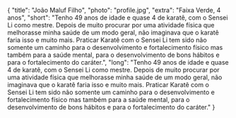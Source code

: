 {
    "title": "João Maluf Filho",
    "photo": "profile.jpg",
    "extra": "Faixa Verde, 4 anos",
    "short": "Tenho 49 anos de idade e quase 4 de karatê, com o Sensei Li como mestre. Depois de muito procurar por uma atividade física que melhorasse minha saúde de um modo geral, não imaginava que o karatê faria isso e muito mais. Praticar Karatê com o Sensei Li tem sido não somente um caminho para o desenvolvimento e fortalecimento físico mas também para a saúde mental, para o desenvolvimento de bons hábitos e para o fortalecimento do caráter.",
    "long": "Tenho 49 anos de idade e quase 4 de karatê, com o Sensei Li como mestre. Depois de muito procurar por uma atividade física que melhorasse minha saúde de um modo geral, não imaginava que o karatê faria isso e muito mais. Praticar Karatê com o Sensei Li tem sido não somente um caminho para o desenvolvimento e fortalecimento físico mas também para a saúde mental, para o desenvolvimento de bons hábitos e para o fortalecimento do caráter."
}